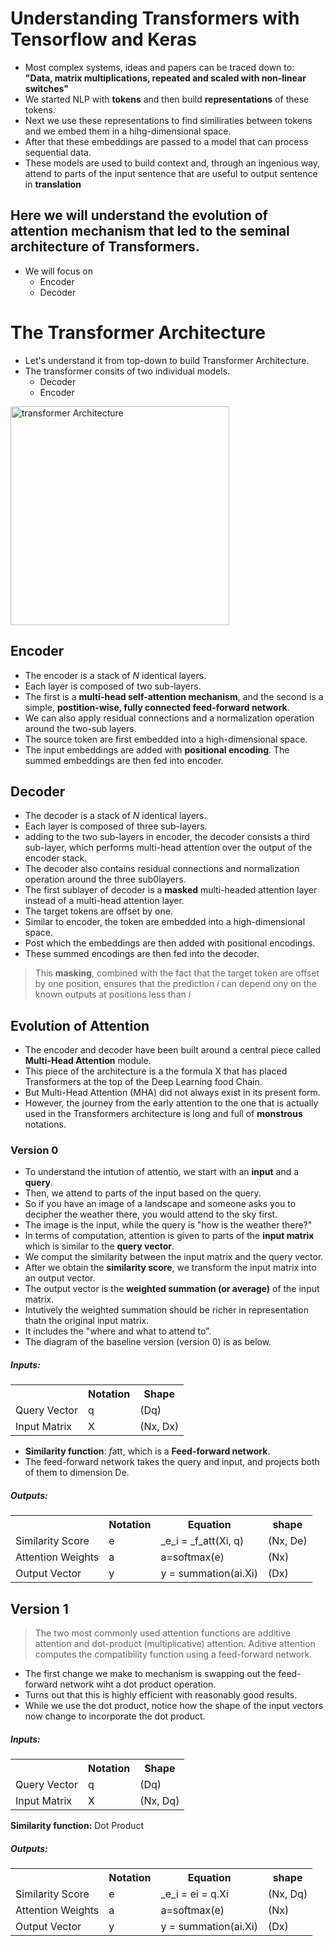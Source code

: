 # Understanding Transformers with Tensorflow and Keras
* Most complex systems, ideas and papers can be traced down to:</br>
<b>"Data, matrix multiplications, repeated and scaled with non-linear switches"</b>
* We started NLP with <b>tokens</b> and then build <b>representations</b> of these tokens.
* Next we use these representations to find similiraties between tokens and we embed them in a hihg-dimensional space.
* After that these embeddings are passed to a model that can process sequential data.
* These models are used to build context and, through an ingenious way, attend to parts of the input sentence that are useful to output sentence in <b>translation</b></br>
## Here we will understand the evolution of attention mechanism that led to the seminal architecture of Transformers.
* We will focus on
    - Encoder
    - Decoder

# The Transformer Architecture
* Let's understand it from top-down to build Transformer Architecture.
* The transformer consits of two individual models.
    - Decoder
    - Encoder
<img src="images/transformer_arch_2.png" width="350" title="transformer Architecture">

## Encoder
* The encoder is a stack of _N_ identical layers.
* Each layer is composed of two sub-layers.
* The first is a **multi-head self-attention mechanism**, and the second is a simple, **postition-wise, fully connected feed-forward network**.
* We can also apply residual connections and a normalization operation around the two-sub layers.
* The source token are first embedded into a high-dimensional space.
* The input embeddings are added with **positional encoding**. The summed embeddings are then fed into encoder.

## Decoder
* The decoder is a stack of _N_ identical layers.
* Each layer is composed of three sub-layers.
* adding to the two sub-layers in encoder, the decoder consists a third sub-layer, which performs multi-head attention over the output of the encoder stack.
* The decoder also contains residual connections and normalization operation around the three sub0layers.
* The first sublayer of decoder is a **masked** multi-headed attention layer instead of a multi-head attention layer.
* The target tokens are offset by one.
* Similar to encoder, the token are embedded into a high-dimensional space.
* Post which the embeddings are then added with positional encodings.
* These summed encodings are then fed into the decoder.
> This __masking__, combined with the fact that the target token are offset by one position, ensures that the prediction _i_ can depend ony on the known outputs at  positions less than _i_
## Evolution of Attention
* The encoder and decoder have been built around a central piece called **Multi-Head Attention** module.
* This piece of the architecture is a the formula X that has placed Transformers at the top of the Deep Learning food Chain.
* But Multi-Head Attention (MHA) did not always exist in its present form.
* However, the journey from the early attention to the one that is actually used in the Transformers architecture is long and full of **monstrous** notations.
### Version 0
* To understand the intution of attentio, we start with an **input** and a **query**.
* Then, we attend to parts of the input based on the query.
* So if you have an image of a landscape and someone asks you to decipher the weather there, you would attend to the sky first.
* The image is the input, while the query is "how is the weather there?"
* In terms of computation, attention is given to parts of the **input matrix** which is similar to the **query vector**.
* We comput the similarity between the input matrix and the query vector.
* After we obtain the **similarity score**, we transform the input matrix into an output vector.
* The output vector is the **weighted summation (or average)** of the input matrix.
* Intutively the weighted summation should be richer in representation thatn the original input matrix.
* It includes the "where and what to attend to".
* The diagram of the baseline version (version 0) is as below.
##### Inputs:
<table>
    <tr>
        <th></th>
        <th>Notation</th>
        <th>Shape</th>
    </tr>
    <tr>
        <td>Query Vector</td>
        <td>q</td>
        <td>(Dq)</td>
    </tr>
    <tr>
        <td>Input Matrix</td>
        <td>X</td>
        <td>(Nx, Dx)</td>
    </tr>
</table>

* **Similarity function**: *f*att, which is a **Feed-forward network**.
* The feed-forward network takes the query and input, and projects both of them to dimension De.

##### Outputs:
<table>
    <tr>
        <th></th>
        <th>Notation</th>
        <th>Equation</th>
        <th>shape</th>
    </tr>
    <tr>
        <td>Similarity Score</td>
        <td>e</td>
        <td>_e_i = _f_att(Xi, q)</td>
        <td>(Nx, De)</td>
    </tr>
    <tr>
        <td>Attention Weights</td>
        <td>a</td>
        <td>a=softmax(e)</td>
        <td>(Nx)</td>
    </tr>
    <tr>
        <td>Output Vector</td>
        <td>y</td>
        <td>y = summation(ai.Xi)</td>
        <td>(Dx)</td>
    </tr>
</table>

## Version 1
> The two most commonly used attention functions are additive attention and dot-product (multiplicative) attention. Aditive attention computes the compatibility function using a feed-forward network.

* The first change we make to mechanism is swapping out the feed-forward network wiht a dot product operation.
* Turns out that this is highly efficient with reasonably good results.
* While we use the dot product, notice how the shape of the input vectors now change to incorporate the dot product.
##### Inputs:
<table>
    <tr>
        <th></th>
        <th>Notation</th>
        <th>Shape</th>
    </tr>
    <tr>
        <td>Query Vector</td>
        <td>q</td>
        <td>(Dq)</td>
    </tr>
    <tr>
        <td>Input Matrix</td>
        <td>X</td>
        <td>(Nx, Dq)</td>
    </tr>
</table>

**Similarity function:** Dot Product
##### Outputs:
<table>
    <tr>
        <th></th>
        <th>Notation</th>
        <th>Equation</th>
        <th>shape</th>
    </tr>
    <tr>
        <td>Similarity Score</td>
        <td>e</td>
        <td>_e_i = ei = q.Xi</td>
        <td>(Nx, Dq)</td>
    </tr>
    <tr>
        <td>Attention Weights</td>
        <td>a</td>
        <td>a=softmax(e)</td>
        <td>(Nx)</td>
    </tr>
    <tr>
        <td>Output Vector</td>
        <td>y</td>
        <td>y = summation(ai.Xi)</td>
        <td>(Dx)</td>
    </tr>
</table>

